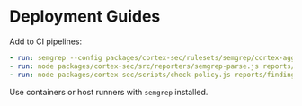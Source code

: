 # Deployment Guides

Add to CI pipelines:

```yaml
- run: semgrep --config packages/cortex-sec/rulesets/semgrep/cortex-aggregate.yml --json > reports/security.json
- run: node packages/cortex-sec/src/reporters/semgrep-parse.js reports/security.json > reports/findings.json
- run: node packages/cortex-sec/scripts/check-policy.js reports/findings.json
```

Use containers or host runners with `semgrep` installed.
